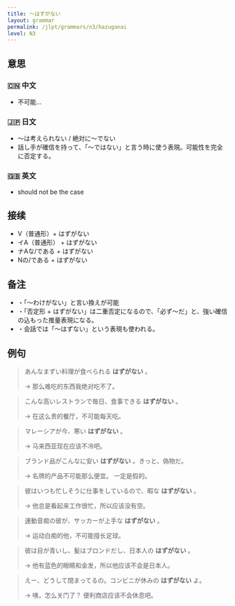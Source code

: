 ```yaml
---
title: 〜はずがない
layout: grammar
permalink: /jlpt/grammars/n3/hazuganai
level: N3
---
```


## 意思

### 🇨🇳 中文

- 不可能...

### 🇯🇵 日文

- ～は考えられない / 絶対に〜でない
- 話し手が確信を持って、「〜ではない」と言う時に使う表現。可能性を完全に否定する。

### 🇬🇧 英文

- should not be the case

## 接续

- V（普通形）\+ はずがない
- イA（普通形） + はずがない
- ナAな/である \+ はずがない
- Nの/である \+ はずがない

## 备注

- ・「〜わけがない」と言い換えが可能
- ・「否定形 + はずがない」は二重否定になるので、「必ず〜だ」と、強い確信の込もった推量表現になる。
- ・会話では「〜はずない」という表現も使われる。

## 例句

> あんなまずい料理が食べられる **はずがない** 。
>
> → 那么难吃的东西我绝对吃不了。

> こんな高いレストランで毎日、食事できる **はずがない** 。
>
> → 在这么贵的餐厅，不可能每天吃。

> マレーシアが今、寒い **はずがない** 。
>
> → 马来西亚现在应该不冷吧。

> ブランド品がこんなに安い **はずがない** 。きっと、偽物だ。
>
> → 名牌的产品不可能那么便宜。 一定是假的。

> 彼はいつも忙しそうに仕事をしているので、暇な **はずがない** 。
>
> → 他总是看起来工作很忙，所以应该没有空。

> 運動音痴の彼が、サッカーが上手な **はずがない** 。
>
> → 运动白痴的他，不可能擅长足球。

> 彼は目が青いし、髪はブロンドだし、日本人の **はずがない** 。
>
> → 他有蓝色的眼睛和金发，所以他应该不会是日本人。

> えー、どうして閉まってるの。コンビニが休みの **はずがない** よ。
>
> → 咦，怎么关门了？ 便利商店应该不会休息吧。

